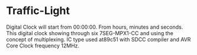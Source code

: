 # Traffic-Light
Digital Clock will start from 00:00:00. From hours, minutes and seconds. This digital clock showing through six 7SEG-MPX1-CC and using the concept of multiplexing. IC type used at89c51 with SDCC compiler and AVR Core Clock frequency 12MHz. 
